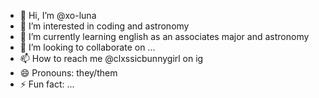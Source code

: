 - 👋 Hi, I’m @xo-luna
- 👀 I’m interested in coding and astronomy
- 🌱 I’m currently learning english as an associates major and astronomy
- 💞️ I’m looking to collaborate on ...
- 📫 How to reach me @clxssicbunnygirl on ig
- 😄 Pronouns: they/them
- ⚡ Fun fact: ...

<!---
xo-luna/xo-luna is a ✨ special ✨ repository because its `README.md` (this file) appears on your GitHub profile.
You can click the Preview link to take a look at your changes.
--->
